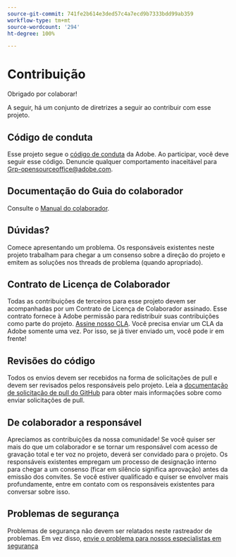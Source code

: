 ```yaml
---
source-git-commit: 741fe2b614e3ded57c4a7ecd9b7333bdd99ab359
workflow-type: tm+mt
source-wordcount: '294'
ht-degree: 100%

---
```

# Contribuição

Obrigado por colaborar!

A seguir, há um conjunto de diretrizes a seguir ao contribuir com esse projeto.

## Código de conduta

Esse projeto segue o [código de conduta](code-of-conduct.md) da Adobe. Ao participar, você 
deve seguir esse código. Denuncie qualquer comportamento inaceitável para 
[Grp-opensourceoffice@adobe.com](mailto:Grp-opensourceoffice@adobe.com).

## Documentação do Guia do colaborador

Consulte o [Manual do colaborador](https://experienceleague.adobe.com/docs/contributor/contributor-guide/introduction.html?lang=pt-BR).

## Dúvidas?

Comece apresentando um problema. Os responsáveis existentes neste projeto trabalham para chegar a um
consenso sobre a direção do projeto e emitem as soluções nos threads
de problema (quando apropriado).

## Contrato de Licença de Colaborador

Todas as contribuições de terceiros para esse projeto devem ser acompanhadas por um Contrato de Licença de Colaborador
assinado. Esse contrato fornece à Adobe permissão para redistribuir suas contribuições
como parte do projeto. [Assine nosso CLA](http://opensource.adobe.com/cla.html). Você
precisa enviar um CLA da Adobe somente uma vez. Por isso, se já tiver enviado um,
você pode ir em frente!

## Revisões do código

Todos os envios devem ser recebidos na forma de solicitações de pull e devem ser revisados
pelos responsáveis pelo projeto. Leia a [documentação de solicitação de pull do GitHub](https://help.github.com/pt/github/collaborating-with-issues-and-pull-requests/about-pull-requests)
para obter mais informações sobre como enviar solicitações de pull.

<!--
Lastly, please follow the [pull request template](PULL_REQUEST_TEMPLATE.md) when
submitting a pull request!
-->

## De colaborador a responsável

Apreciamos as contribuições da nossa comunidade! Se você quiser ser mais do que um colaborador
e se tornar um responsável com acesso de gravação total e ter voz no projeto, deverá
ser convidado para o projeto. Os responsáveis existentes empregam um processo de designação
interno para chegar a um consenso (ficar em silêncio significa aprovação) antes da emissão
dos convites. Se você estiver qualificado e quiser se envolver mais profundamente,
entre em contato com os responsáveis existentes para conversar sobre isso.

## Problemas de segurança

Problemas de segurança não devem ser relatados neste rastreador de problemas. Em vez disso, [envie o problema para nossos especialistas em segurança](https://helpx.adobe.com/br/security/alertus.html)
